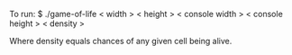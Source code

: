 To run:
$ ./game-of-life < width > < height > < console width > < console height > < density >

Where density equals chances of any given cell being alive.
